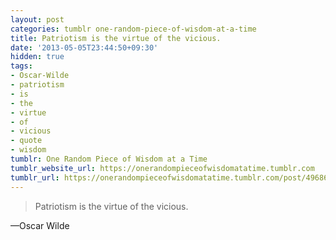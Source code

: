 ```yaml
---
layout: post
categories: tumblr one-random-piece-of-wisdom-at-a-time
title: Patriotism is the virtue of the vicious.
date: '2013-05-05T23:44:50+09:30'
hidden: true
tags:
- Oscar-Wilde
- patriotism
- is
- the
- virtue
- of
- vicious
- quote
- wisdom
tumblr: One Random Piece of Wisdom at a Time
tumblr_website_url: https://onerandompieceofwisdomatatime.tumblr.com
tumblr_url: https://onerandompieceofwisdomatatime.tumblr.com/post/49686203693/patriotism-is-the-virtue-of-the-vicious
---
```

> Patriotism is the virtue of the vicious.

—Oscar Wilde
